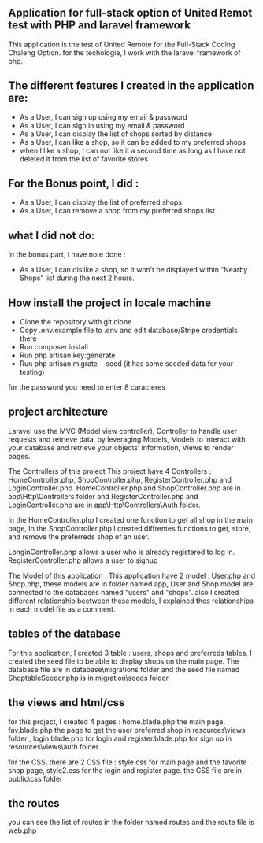 ## Application for full-stack option of United Remot test with PHP and laravel framework

This application is the test of United Remote for the Full-Stack Coding Chaleng Option. for the techologie, I work with the laravel framework of php.

## The different features I created in the application are:
 
- As a User, I can sign up using my email & password
- As a User, I can sign in using my email & password
- As a User, I can display the list of shops sorted by distance
- As a User, I can like a shop, so it can be added to my preferred shops
- when I like a shop, I can not like it a second time as long as I have not deleted it     from the list of favorite stores

## For the Bonus point, I did :

- As a User, I can display the list of preferred shops
- As a User, I can remove a shop from my preferred shops list

## what I did not do:

In the bonus part, I have note done :
- As a User, I can dislike a shop, so it won’t be displayed within “Nearby Shops” list during the next 2 hours.

## How install the project in locale machine

- Clone the repository with git clone
- Copy .env.example file to .env and edit database/Stripe credentials there
- Run composer install
- Run php artisan key:generate
- Run php artisan migrate --seed (it has some seeded data for your testing)

for the password you need to enter 8 caracteres


## project architecture
Laravel use the MVC (Model view controller), Controller to handle user requests and retrieve data, by leveraging Models, Models to interact with your database and retrieve your objects’ information, Views to render pages.

The Controllers of this project
This project have 4 Controllers : HomeController.php, ShopController.php, RegisterController.php and LoginController.php.
HomeController.php and ShopController.php are in app\Http\Controllers folder and RegisterController.php and LoginController.php are in app\Http\Controllers\Auth folder.

In the HomeController.php I created one function to get all shop in the main page,
In the ShopController.php I created diffrentes functions to get, store,  and remove the preferreds shop of an user.

LonginController.php allows a user who is already registered to log in.
RegisterController.php allows a user to signup

The Model of this application : 
This application have 2 model : User.php and Shop.php, these models are in folder named app, User and Shop model are connected to the databases named "users" and "shops". also I created different relationship beetween these models, I explained thes relationships in each model file as a comment.

## tables of the database

For this application, I created 3 table : users, shops and preferreds tables, I created the seed file to be able to display shops on the main page. The database file are in database\migrations folder and the seed file named ShoptableSeeder.php is in migration\seeds folder.

## the views and html/css
for this project, I created 4 pages : home.blade.php the main page, fav.blade.php the page to get the user preferred shop in resources\views folder , login.blade.php for login and register.blade.php for sign up in resources\views\auth folder.

for the CSS, there are 2 CSS file : style.css for main page and the favorite shop page, 
style2.css for the login and register page. the CSS file are in public\css folder

## the routes
you can see the list of routes in the folder named routes and the route file is web.php
